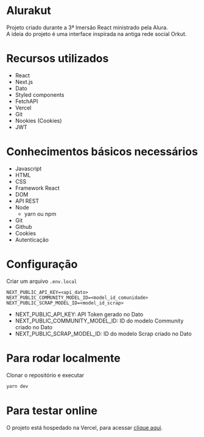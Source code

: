 # Alurakut

Projeto criado durante a 3ª Imersão React ministrado pela Alura.  
A ideia do projeto é uma interface inspirada na antiga rede social Orkut.

# Recursos utilizados

- React
- Next.js
- Dato
- Styled components
- FetchAPI
- Vercel
- Git
- Nookies (Cookies)
- JWT

# Conhecimentos básicos necessários

- Javascript
- HTML
- CSS
- Framework React
- DOM
- API REST
- Node
  - yarn ou npm
- Git
- Github
- Cookies
- Autenticação

# Configuração

Criar um arquivo `.env.local`

```
NEXT_PUBLIC_API_KEY=<api_dato>
NEXT_PUBLIC_COMMUNITY_MODEL_ID=<model_id_comunidade>
NEXT_PUBLIC_SCRAP_MODEL_ID=<model_id_scrap>
```

- NEXT_PUBLIC_API_KEY: API Token gerado no Dato
- NEXT_PUBLIC_COMMUNITY_MODEL_ID: ID do modelo Community criado no Dato
- NEXT_PUBLIC_SCRAP_MODEL_ID: ID do modelo Scrap criado no Dato

# Para rodar localmente

Clonar o repositório e executar

```bash
yarn dev
```

# Para testar online

O projeto está hospedado na Vercel, para acessar [clique aqui](httpa://alurakut-danilok.vercel.app).
